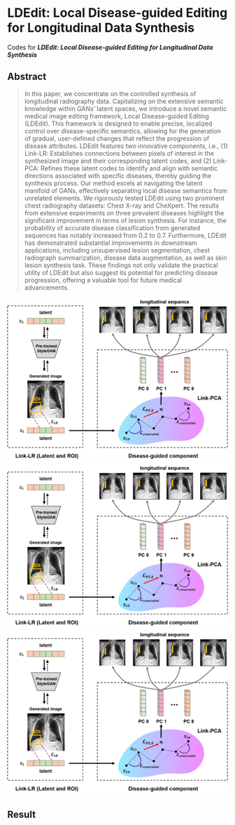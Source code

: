 # LDEdit: Local Disease-guided Editing for Longitudinal Data Synthesis

Codes for  ___LDEdit: Local Disease-guided Editing for Longitudinal Data Synthesis___


## Abstract

> In this paper, we concentrate on the controlled synthesis of longitudinal radiography data. Capitalizing on the extensive semantic knowledge within GANs’ latent spaces, we introduce a novel semantic medical image editing framework, Local Disease-guided Editing (LDEdit). This framework is designed to enable precise, localized control over disease-specific semantics, allowing for the generation of gradual, user-defined changes that reflect the progression of disease attributes. LDEdit features two innovative components, i.e., (1) Link-LR: Establishes connections between pixels of interest in the synthesized image and their corresponding latent codes, and (2) Link-PCA: Refines these latent codes to identify and align with semantic directions associated with specific diseases, thereby guiding the synthesis process. Our method excels at navigating the latent manifold of GANs, effectively separating local disease semantics from unrelated elements. We rigorously tested LDEdit using two prominent chest radiography datasets: Chest X-ray and CheXpert. The results from extensive experiments on three prevalent diseases highlight the significant improvement in terms of lesion synthesis. For instance, the probability of accurate disease classification from generated sequences has notably increased from 0.2 to 0.7. Furthermore, LDEdit has demonstrated substantial improvements in downstream applications, including unsupervised lesion segmentation, chest radiograph summarization, disease data augmentation, as well as skin lesion synthesis task. These findings not only validate the practical utility of LDEdit but also suggest its potential for predicting disease progression, offering a valuable tool for future medical advancements. 


<img src="https://github.com/CAolex/LDEdit/blob/main/images/flow.png" alt="flow" width="600">

<img src="https://github.com/CAolex/LDEdit/blob/main/images/flow.png" alt="flow" width="600">

<img src="https://github.com/CAolex/LDEdit/blob/main/images/flow.png" alt="flow" width="600">

## Result


